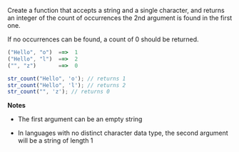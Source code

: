 Create a function that accepts a string and a single character, and returns an integer of the count of occurrences the 2nd argument is found in the first one.

If no occurrences can be found, a count of 0 should be returned.

```javascript
("Hello", "o")  ==>  1
("Hello", "l")  ==>  2
("", "z")       ==>  0
```

```javascript
str_count("Hello", 'o'); // returns 1
str_count("Hello", 'l'); // returns 2
str_count("", 'z'); // returns 0
```

**Notes**

- The first argument can be an empty string

- In languages with no distinct character data type, the second argument will be a string of length 1
